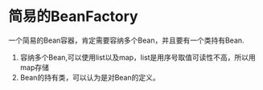 # 简易的BeanFactory
一个简易的Bean容器，肯定需要容纳多个Bean，并且要有一个类持有Bean.

1. 容纳多个Bean,可以使用list以及map，list是用序号取值可读性不高，所以用map存储
2. Bean的持有类，可以认为是对Bean的定义。